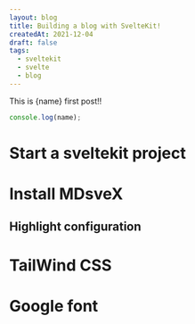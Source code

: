 ```yaml
---
layout: blog
title: Building a blog with SvelteKit!
createdAt: 2021-12-04
draft: false
tags:
  - sveltekit
  - svelte
  - blog
---
```


<script>
  let name = "Brian";
</script>

This is {name} first post!!

```javascript
console.log(name);
```

# Start a sveltekit project
# Install MDsveX
## Highlight configuration
# TailWind CSS
# Google font
